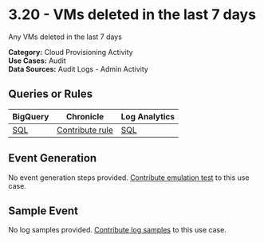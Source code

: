 # 3.20 - VMs deleted in the last 7 days
Any VMs deleted in the last 7 days


**Category:** Cloud Provisioning Activity
</br>
**Use Cases:** Audit
</br>
**Data Sources:** Audit Logs - Admin Activity
</br>



## Queries or Rules
BigQuery | Chronicle | Log Analytics
--- | --- | ---
[SQL](../../backends/bigquery/sql/3_20_virtual_machines_deleted.sql) | [Contribute rule](../../CONTRIBUTING.md) | [SQL](../../backends/log_analytics/sql/3_20_virtual_machines_deleted.sql)

## Event Generation
No event generation steps provided. [Contribute emulation test](../../CONTRIBUTING.md) to this use case.

## Sample Event
No log samples provided. [Contribute log samples](../../CONTRIBUTING.md) to this use case.

